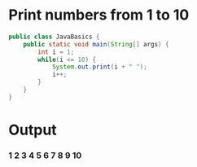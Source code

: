 # Print numbers from 1 to 10
```java
public class JavaBasics {
    public static void main(String[] args) {
        int i = 1;
        while(i <= 10) {
            System.out.print(i + " ");
            i++;
        }
    }
}
```
# Output 
### 1 2 3 4 5 6 7 8 9 10
